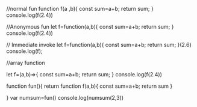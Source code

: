 //normal fun
function f(a ,b){
    const sum=a+b;
    return sum;
}
console.log(f(2.4))

//Anonymous fun
let f=function(a,b){
    const sum=a+b;
    return sum;
}
console.log(f(2.4))

// Immediate invoke
let f=function(a,b){
        const sum=a+b;
        return sum;
    }(2.6)
console.log(f);

//array function

let f=(a,b)=>{
    const sum=a+b;
    return sum;
}
console.log(f(2.4))

function fun(){
   return function f(a,b){
        const sum=a+b;
        return sum
    }
    
}
var numsum=fun()
console.log(numsum(2,3))
